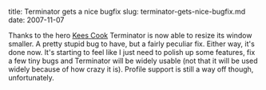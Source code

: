 title: Terminator gets a nice bugfix
slug: terminator-gets-nice-bugfix.md
date: 2007-11-07


Thanks to the hero [Kees Cook](http://outflux.net) Terminator is now able to resize its window smaller. A pretty stupid bug to have, but a fairly peculiar fix.
Either way, it's done now. It's starting to feel like I just need to polish up some features, fix a few tiny bugs and Terminator will be widely usable (not that it will be used widely because of how crazy it is).
Profile support is still a way off though, unfortunately.